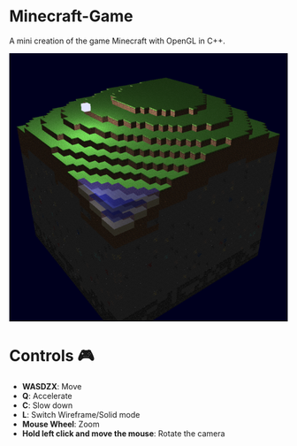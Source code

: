 # Minecraft-Game
 A mini creation of the game Minecraft with OpenGL in C++.
 
![img](/SampleImages/Test03.PNG)

# Controls 🎮
* **WASDZX**: Move
* **Q**: Accelerate 
* **C**: Slow down
* **L**: Switch Wireframe/Solid mode
* **Mouse Wheel**: Zoom
* **Hold left click and move the mouse**: Rotate the camera